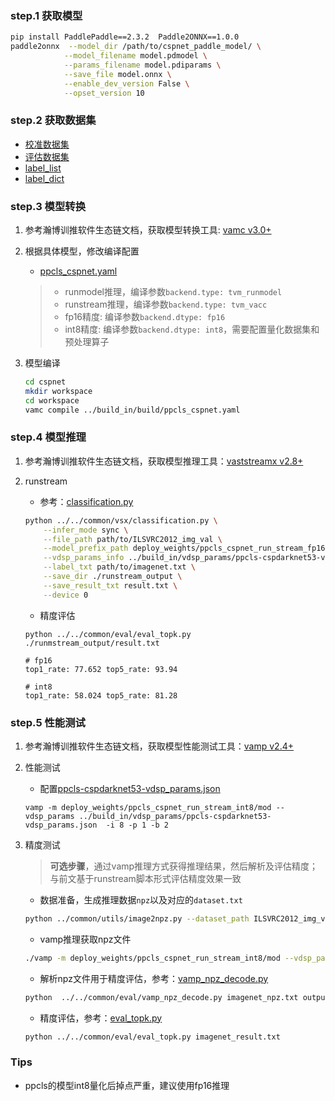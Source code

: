 ### step.1 获取模型
```bash
pip install PaddlePaddle==2.3.2  Paddle2ONNX==1.0.0
paddle2onnx  --model_dir /path/to/cspnet_paddle_model/ \
            --model_filename model.pdmodel \
            --params_filename model.pdiparams \
            --save_file model.onnx \
            --enable_dev_version False \
            --opset_version 10
```

### step.2 获取数据集
- [校准数据集](https://image-net.org/challenges/LSVRC/2012/index.php)
- [评估数据集](https://image-net.org/challenges/LSVRC/2012/index.php)
- [label_list](../../common/label//imagenet.txt)
- [label_dict](../../common/label//imagenet1000_clsid_to_human.txt)

### step.3 模型转换

1. 参考瀚博训推软件生态链文档，获取模型转换工具: [vamc v3.0+](../../../../docs/vastai_software.md)

2. 根据具体模型，修改编译配置
    - [ppcls_cspnet.yaml](../build_in/build/ppcls_cspnet.yaml)
    
    > - runmodel推理，编译参数`backend.type: tvm_runmodel`
    > - runstream推理，编译参数`backend.type: tvm_vacc`
    > - fp16精度: 编译参数`backend.dtype: fp16`
    > - int8精度: 编译参数`backend.dtype: int8`，需要配置量化数据集和预处理算子

3. 模型编译

    ```bash
    cd cspnet
    mkdir workspace
    cd workspace
    vamc compile ../build_in/build/ppcls_cspnet.yaml
    ```

### step.4 模型推理

1. 参考瀚博训推软件生态链文档，获取模型推理工具：[vaststreamx v2.8+](../../../../docs/vastai_software.md)

2. runstream
    - 参考：[classification.py](../../common/vsx/classification.py)
    ```bash
    python ../../common/vsx/classification.py \
        --infer_mode sync \
        --file_path path/to/ILSVRC2012_img_val \
        --model_prefix_path deploy_weights/ppcls_cspnet_run_stream_fp16/mod \
        --vdsp_params_info ../build_in/vdsp_params/ppcls-cspdarknet53-vdsp_params.json \
        --label_txt path/to/imagenet.txt \
        --save_dir ./runstream_output \
        --save_result_txt result.txt \
        --device 0
    ```

    - 精度评估
    ```
    python ../../common/eval/eval_topk.py ./runmstream_output/result.txt
    ```

    ```
    # fp16
    top1_rate: 77.652 top5_rate: 93.94

    # int8
    top1_rate: 58.024 top5_rate: 81.28
    ```

### step.5 性能测试
1. 参考瀚博训推软件生态链文档，获取模型性能测试工具：[vamp v2.4+](../../../../docs/vastai_software.md)

2. 性能测试
    - 配置[ppcls-cspdarknet53-vdsp_params.json](../build_in/vdsp_params/ppcls-cspdarknet53-vdsp_params.json)
    ```
    vamp -m deploy_weights/ppcls_cspnet_run_stream_int8/mod --vdsp_params ../build_in/vdsp_params/ppcls-cspdarknet53-vdsp_params.json  -i 8 -p 1 -b 2
    ```

3. 精度测试
    > **可选步骤**，通过vamp推理方式获得推理结果，然后解析及评估精度；与前文基于runstream脚本形式评估精度效果一致

    - 数据准备，生成推理数据`npz`以及对应的`dataset.txt`
    ```bash
    python ../common/utils/image2npz.py --dataset_path ILSVRC2012_img_val --target_path  input_npz  --text_path imagenet_npz.txt
    ```

    - vamp推理获取npz文件
    ```bash
    ./vamp -m deploy_weights/ppcls_cspnet_run_stream_int8/mod --vdsp_params ../build_in/vdsp_params/ppcls-cspdarknet53-vdsp_params.json  -i 8 -p 1 -b 22 -s [3,256,256] --datalist imagenet_npz.txt --path_output output
    ```

    - 解析npz文件用于精度评估，参考：[vamp_npz_decode.py](../../common/eval/vamp_npz_decode.py)
    ```bash
    python  ../../common/eval/vamp_npz_decode.py imagenet_npz.txt output imagenet_result.txt imagenet.txt
    ```

    - 精度评估，参考：[eval_topk.py](../../common/eval/eval_topk.py)
    ```bash
    python ../../common/eval/eval_topk.py imagenet_result.txt
    ```

### Tips
- ppcls的模型int8量化后掉点严重，建议使用fp16推理